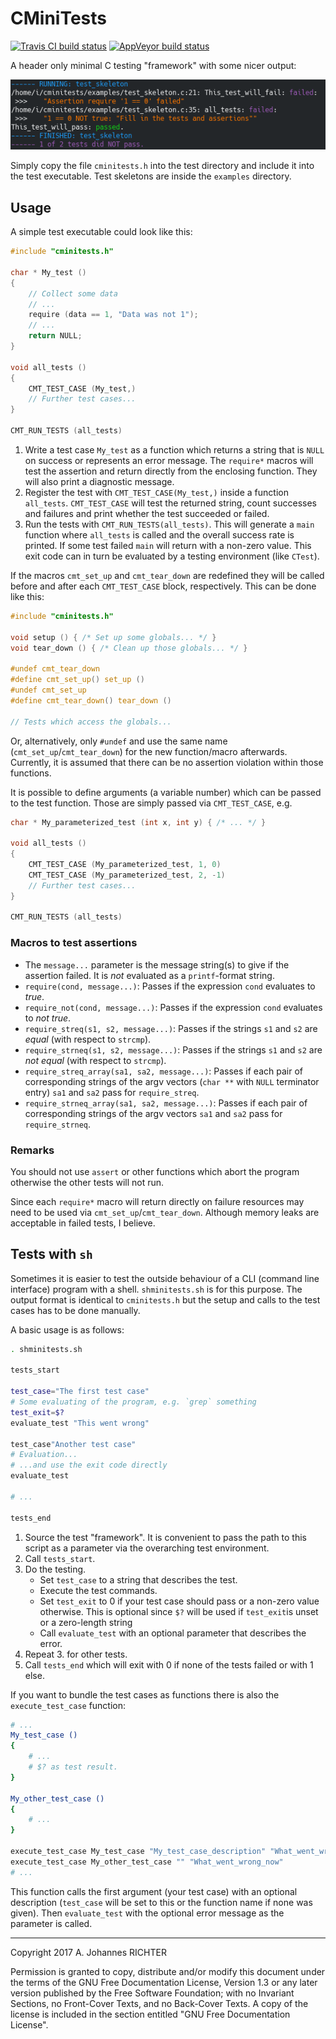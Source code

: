 CMiniTests
========================================================================

[![Travis CI build status][travis_img]][travis_link]
[![AppVeyor build status][appv_img]][appv_link]

[travis_img]: https://travis-ci.org/richteraj/cminitests.svg?branch=master
[travis_link]: https://travis-ci.org/richteraj/cminitests
[appv_img]: https://ci.appveyor.com/api/projects/status/qnnhnx7p5xhp99d9/branch/master?svg=true
[appv_link]: https://ci.appveyor.com/project/richteraj/cminitests/branch/master

A header only minimal C testing "framework" with some nicer output:

![A picture of sample output](doc/cminitests_sample.png)

Simply copy the file `cminitests.h` into the test directory and include it into
the test executable.
Test skeletons are inside the `examples` directory.

Usage
------------------------------------------------------------------------

A simple test executable could look like this:

```c
#include "cminitests.h"

char * My_test ()
{
    // Collect some data
    // ...
    require (data == 1, "Data was not 1");
    // ...
    return NULL;
}

void all_tests ()
{
    CMT_TEST_CASE (My_test,)
    // Further test cases...
}

CMT_RUN_TESTS (all_tests)
```

1. Write a test case `My_test` as a function which returns a string that is
   `NULL` on success or represents an error message.  The `require*` macros will
   test the assertion and return directly from the enclosing function.  They
   will also print a diagnostic message.
2. Register the test with `CMT_TEST_CASE(My_test,)` inside a function
   `all_tests`.  `CMT_TEST_CASE` will test the returned string, count successes
   and failures and print whether the test succeeded or failed.
3. Run the tests with `CMT_RUN_TESTS(all_tests)`.  This will generate a `main`
   function where `all_tests` is called and the overall success rate is printed.
   If some test failed `main` will return with a non-zero value.  This exit code
   can in turn be evaluated by a testing environment (like `CTest`).

If the macros `cmt_set_up` and `cmt_tear_down` are redefined they will be called
before and after each `CMT_TEST_CASE` block, respectively.  This can be done
like this:

```c
#include "cminitests.h"

void setup () { /* Set up some globals... */ }
void tear_down () { /* Clean up those globals... */ }

#undef cmt_tear_down
#define cmt_set_up() set_up ()
#undef cmt_set_up
#define cmt_tear_down() tear_down ()

// Tests which access the globals...
```

Or, alternatively, only `#undef` and use the same name
(`cmt_set_up`/`cmt_tear_down`) for the new function/macro afterwards.
Currently, it is assumed that there can be no assertion violation within those
functions.

It is possible to define arguments (a variable number) which can be passed to
the test function.  Those are simply passed via `CMT_TEST_CASE`, e.g.

```c
char * My_parameterized_test (int x, int y) { /* ... */ }

void all_tests ()
{
    CMT_TEST_CASE (My_parameterized_test, 1, 0)
    CMT_TEST_CASE (My_parameterized_test, 2, -1)
    // Further test cases...
}

CMT_RUN_TESTS (all_tests)
```

### Macros to test assertions

- The `message...` parameter is the message string(s) to give if the assertion
failed.  It is *not* evaluated as a `printf`-format string.
- `require(cond, message...)`: Passes if the expression `cond` evaluates to
*true*.
- `require_not(cond, message...)`: Passes if the expression `cond` evaluates to
*not true*.
- `require_streq(s1, s2, message...)`: Passes if the strings `s1` and `s2` are
*equal* (with respect to `strcmp`).
- `require_strneq(s1, s2, message...)`: Passes if the strings `s1` and `s2` are
*not equal* (with respect to `strcmp`).
- `require_streq_array(sa1, sa2, message...)`: Passes if each pair of
corresponding strings of the argv vectors (`char **` with `NULL` terminator
entry) `sa1` and `sa2` pass for `require_streq`.
- `require_strneq_array(sa1, sa2, message...)`: Passes if each pair of
corresponding strings of the argv vectors `sa1` and `sa2` pass for
`require_strneq`.


### Remarks

You should not use `assert` or other functions which abort the program otherwise
the other tests will not run.

Since each `require*` macro will return directly on failure resources may need
to be used via `cmt_set_up`/`cmt_tear_down`.  Although memory leaks are
acceptable in failed tests, I believe.


Tests with `sh`
------------------------------------------------------------------------

Sometimes it is easier to test the outside behaviour of a CLI (command line
interface) program with a shell.  `shminitests.sh` is for this purpose.  The
output format is identical to `cminitests.h` but the setup and calls to the test
cases has to be done manually.

A basic usage is as follows:

```sh
. shminitests.sh

tests_start

test_case="The first test case"
# Some evaluating of the program, e.g. `grep` something
test_exit=$?
evaluate_test "This went wrong"

test_case"Another test case"
# Evaluation...
# ...and use the exit code directly
evaluate_test

# ...

tests_end
```

1. Source the test "framework".  It is convenient to pass the path to this
   script as a parameter via the overarching test environment.
2. Call `tests_start`.
3. Do the testing.
    - Set `test_case` to a string that describes the test.
    - Execute the test commands.
    - Set `test_exit` to 0 if your test case should pass or a non-zero value
    otherwise.  This is optional since `$?` will be used if `test_exit`is unset
    or a zero-length string
    - Call `evaluate_test` with an optional parameter that describes the error.
4. Repeat 3. for other tests.
5. Call `tests_end` which will exit with 0 if none of the tests failed or with 1
   else.

If you want to bundle the test cases as functions there is also the
`execute_test_case` function:

```sh
# ...
My_test_case ()
{
    # ...
    # $? as test result.
}

My_other_test_case ()
{
    # ...
}

execute_test_case My_test_case "My_test_case_description" "What_went_wrong"
execute_test_case My_other_test_case "" "What_went_wrong_now"
# ...
```

This function calls the first argument (your test case) with an optional
description (`test_case` will be set to this or the function name if none was
given).  Then `evaluate_test` with the optional error message as the parameter
is called.

________________________________________________________________________

Copyright 2017 A. Johannes RICHTER

Permission is granted to copy, distribute and/or modify this document
under the terms of the GNU Free Documentation License, Version 1.3
or any later version published by the Free Software Foundation;
with no Invariant Sections, no Front-Cover Texts, and no Back-Cover
Texts.  A copy of the license is included in the section entitled "GNU
Free Documentation License".
